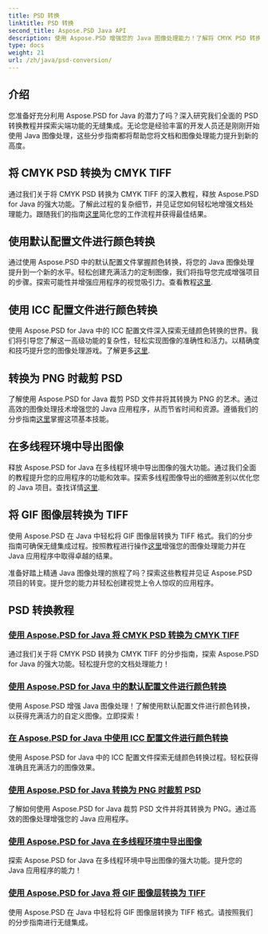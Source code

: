 ```yaml
---
title: PSD 转换
linktitle: PSD 转换
second_title: Aspose.PSD Java API
description: 使用 Aspose.PSD 增强您的 Java 图像处理能力！了解将 CMYK PSD 转换为 CMYK TIFF、主色转换、裁剪 PSD 文件等。
type: docs
weight: 21
url: /zh/java/psd-conversion/
---
```

## 介绍

您准备好充分利用 Aspose.PSD for Java 的潜力了吗？深入研究我们全面的 PSD 转换教程并探索尖端功能的无缝集成。无论您是经验丰富的开发人员还是刚刚开始使用 Java 图像处理，这些分步指南都将帮助您将文档和图像处理能力提升到新的高度。

## 将 CMYK PSD 转换为 CMYK TIFF
通过我们关于将 CMYK PSD 转换为 CMYK TIFF 的深入教程，释放 Aspose.PSD for Java 的强大功能。了解此过程的复杂细节，并见证您如何轻松地增强文档处理能力。跟随我们的指南[这里](./cmyk-psd-to-cmyk-tiff/)简化您的工作流程并获得最佳结果。

## 使用默认配置文件进行颜色转换
通过使用 Aspose.PSD 中的默认配置文件掌握颜色转换，将您的 Java 图像处理提升到一个新的水平。轻松创建充满活力的定制图像，我们将指导您完成增强项目的步骤。探索可能性并增强应用程序的视觉吸引力。查看教程[这里](./color-conversion-default-profiles/).

## 使用 ICC 配置文件进行颜色转换
使用 Aspose.PSD for Java 中的 ICC 配置文件深入探索无缝颜色转换的世界。我们将引导您了解这一高级功能的复杂性，轻松实现图像的准确性和活力。以精确度和技巧提升您的图像处理游戏。了解更多[这里](./color-conversion-icc-profiles/).

## 转换为 PNG 时裁剪 PSD
了解使用 Aspose.PSD for Java 裁剪 PSD 文件并将其转换为 PNG 的艺术。通过高效的图像处理技术增强您的 Java 应用程序，从而节省时间和资源。遵循我们的分步指南[这里](./cropping-psd-converting-png/)掌握这项基本技能。

## 在多线程环境中导出图像
释放 Aspose.PSD for Java 在多线程环境中导出图像的强大功能。通过我们全面的教程提升您的应用程序的功能和效率。探索多线程图像导出的细微差别以优化您的 Java 项目。查找详情[这里](./export-images-multi-thread/).

## 将 GIF 图像层转换为 TIFF
使用 Aspose.PSD 在 Java 中轻松将 GIF 图像层转换为 TIFF 格式。我们的分步指南可确保无缝集成过程。按照教程进行操作[这里](./gif-image-layers-to-tiff/)增强您的图像处理能力并在 Java 应用程序中取得卓越的结果。

准备好踏上精通 Java 图像处理的旅程了吗？探索这些教程并见证 Aspose.PSD 项目的转变。提升您的能力并轻松创建视觉上令人惊叹的应用程序。 
## PSD 转换教程
### [使用 Aspose.PSD for Java 将 CMYK PSD 转换为 CMYK TIFF](./cmyk-psd-to-cmyk-tiff/)
通过我们关于将 CMYK PSD 转换为 CMYK TIFF 的分步指南，探索 Aspose.PSD for Java 的强大功能。轻松提升您的文档处理能力！
### [使用 Aspose.PSD for Java 中的默认配置文件进行颜色转换](./color-conversion-default-profiles/)
使用 Aspose.PSD 增强 Java 图像处理！了解使用默认配置文件进行颜色转换，以获得充满活力的自定义图像。立即探索！
### [在 Aspose.PSD for Java 中使用 ICC 配置文件进行颜色转换](./color-conversion-icc-profiles/)
使用 Aspose.PSD for Java 中的 ICC 配置文件探索无缝颜色转换过程。轻松获得准确且充满活力的图像效果。
### [使用 Aspose.PSD for Java 转换为 PNG 时裁剪 PSD](./cropping-psd-converting-png/)
了解如何使用 Aspose.PSD for Java 裁剪 PSD 文件并将其转换为 PNG。通过高效的图像处理增强您的 Java 应用程序。
### [使用 Aspose.PSD for Java 在多线程环境中导出图像](./export-images-multi-thread/)
探索 Aspose.PSD for Java 在多线程环境中导出图像的强大功能。提升您的 Java 应用程序的能力！
### [使用 Aspose.PSD for Java 将 GIF 图像层转换为 TIFF](./gif-image-layers-to-tiff/)
使用 Aspose.PSD 在 Java 中轻松将 GIF 图像层转换为 TIFF 格式。请按照我们的分步指南进行无缝集成。